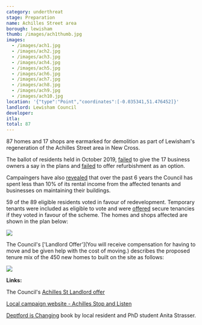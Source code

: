 ```yaml
---
category: underthreat
stage: Preparation
name: Achilles Street area 
borough: lewisham
thumb: /images/ach1thumb.jpg
images:
  - /images/ach1.jpg
  - /images/ach2.jpg
  - /images/ach3.jpg
  - /images/ach4.jpg
  - /images/ach5.jpg
  - /images/ach6.jpg
  - /images/ach7.jpg
  - /images/ach8.jpg
  - /images/ach9.jpg
  - /images/ach10.jpg
location: '{"type":"Point","coordinates":[-0.035341,51.476452]}'
landlord: Lewisham Council
developer:
itla:
total: 87
---
```

87 homes and 17 shops are earmarked for demolition as part of Lewisham's regeneration of the Achilles Street area in New Cross.

The ballot of residents held in October 2019, [failed](https://achillesstreetstopandlisten.wordpress.com/2019/10/22/no-vote-for-business-owners-regarding-the-demolition-of-their-businesses-on-new-cross-road/) to give the 17 business owners a say in the plans and [failed](https://achillesstreetstopandlisten.wordpress.com/2019/10/10/for-immediate-release/) to offer refurbishment as an option. 

Campaingers have also [revealed](https://achillesstreetstopandlisten.wordpress.com/2019/10/10/for-immediate-release/) that over the past 6 years the Council has spent less than 10% of its rental income from the affected tenants and businesses on maintaining their buildings.  

59 of the 89 eligible residents voted in favour of redevelopment. Temporary tenants were included as eligible to vote and were [offered](https://achillesstreetstopandlisten.files.wordpress.com/2019/09/appendix-a-achilles-street-landlord-offer.pdf) secure tenancies if they voted in favour of the scheme. The homes and shops affected are shown in the plan below:

<img src="/images/achillesplan.png" class="img-fluid rounded img-thumbnail">

The Council's ['Landlord Offer'](You will receive compensation for having to move and be given help with the cost of moving.) describes the proposed tenure mix of the 450 new homes to built on the site as follows:

<img src="/images/aslo.png" class="img-fluid rounded img-thumbnail">

__Links:__

The Council's [Achilles St Landlord offer](http://councilmeetings.lewisham.gov.uk/documents/s67637/Appendix%20A%20-%20Achilles%20Street%20Landlord%20Offer.pdf)

[Local campaign website - Achilles Stop and Listen](https://achillesstreetstopandlisten.wordpress.com/)

[Deptford is Changing](https://www.yumpu.com/en/document/view/63260301/deptford-is-changing-a-creative-exploration-of-gentrification) book by local resident and PhD student Anita Strasser.
